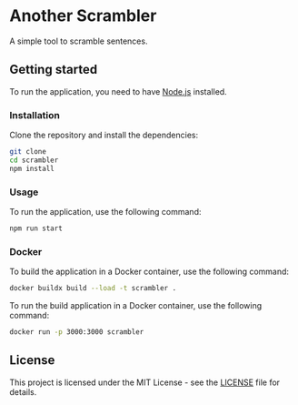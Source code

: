 # Another Scrambler

A simple tool to scramble sentences.

## Getting started

To run the application, you need to have [Node.js](https://nodejs.org/en/) installed.

### Installation

Clone the repository and install the dependencies:

```bash
git clone
cd scrambler
npm install
```

### Usage

To run the application, use the following command:

```bash
npm run start
```

### Docker 

To build the application in a Docker container, use the following command:

```bash
docker buildx build --load -t scrambler .
```

To run the build application in a Docker container, use the following command:

```bash
docker run -p 3000:3000 scrambler
```

## License

This project is licensed under the MIT License - see the [LICENSE](LICENSE) file for details.
